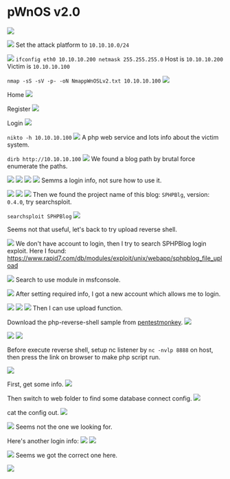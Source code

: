 # pWnOS v2.0
![](https://i.imgur.com/rzZ5szI.png)

![](https://i.imgur.com/aGFjCnK.png)
Set the attack platform to `10.10.10.0/24`

![](https://i.imgur.com/wplUwGF.png)
`ifconfig eth0 10.10.10.200 netmask 255.255.255.0`
Host is `10.10.10.200`
Victim is `10.10.10.100`

`nmap -sS -sV -p- -oN NmappWnOSLv2.txt 10.10.10.100`
![](https://i.imgur.com/MHOGgUp.png)

Home
![](https://i.imgur.com/1NYnLEf.png)

Register
![](https://i.imgur.com/n83pZa9.png)

Login
![](https://i.imgur.com/P99TwFu.png)

`nikto -h 10.10.10.100`
![](https://i.imgur.com/n1MaC3q.png)
A php web service and lots info about the victim system.

`dirb http://10.10.10.100`
![](https://i.imgur.com/TJ1s447.png)
We found a blog path by brutal force enumerate the paths.

![](https://i.imgur.com/xdwfsLV.png)
![](https://i.imgur.com/zfXZcEA.png)
![](https://i.imgur.com/5BdVXUx.png)
![](https://i.imgur.com/Zfa7tSs.png)
Semms a login info, not sure how to use it.

![](https://i.imgur.com/v1P3K7p.png)
![](https://i.imgur.com/VevHIKb.png)
![](https://i.imgur.com/4OtCwpH.png)
Then we found the project name of this blog: `SPHPBlg`, version: `0.4.0`, try searchsploit.

`searchsploit SPHPBlog`
![](https://i.imgur.com/aZ8lI2i.png)

Seems not that useful, let's back to try upload reverse shell.

![](https://i.imgur.com/vvMc6mg.png)
We don't have account to login, then I try to search SPHPBlog login exploit.
Here I found: https://www.rapid7.com/db/modules/exploit/unix/webapp/sphpblog_file_upload

![](https://i.imgur.com/rB9IZvv.png)
Search to use module in msfconsole.

![](https://i.imgur.com/cL4X9ed.png)
After setting required info, I got a new account which allows me to login.

![](https://i.imgur.com/eUMfbws.png)
![](https://i.imgur.com/RSkft0W.png)
![](https://i.imgur.com/VR8f113.png)
Then I can use upload function.

Download the php-reverse-shell sample from [pentestmonkey](https://github.com/pentestmonkey/php-reverse-shell/blob/master/php-reverse-shell.php).
![](https://i.imgur.com/UPxQPtO.png)

![](https://i.imgur.com/gu5ApKq.png)
![](https://i.imgur.com/LaJNtcD.png)

Before execute reverse shell, setup nc listener by `nc -nvlp 8888` on host, then press the link on browser to make php script run.

![](https://i.imgur.com/Ge9shAW.png)

First, get some info.
![](https://i.imgur.com/9eLLwrW.png)

Then switch to web folder to find some database connect config.
![](https://i.imgur.com/TsaZU9G.png)

cat the config out.
![](https://i.imgur.com/BDbdZxa.png)

![](https://i.imgur.com/VghbzPR.png)
Seems not the one we looking for.

Here's another login info:
![](https://i.imgur.com/Ml5wKYp.png)
![](https://i.imgur.com/5hsKxHw.png)

![](https://i.imgur.com/CPtXhKA.png)
Seems we got the correct one here.

![](https://i.imgur.com/dmnq4Gr.png)
